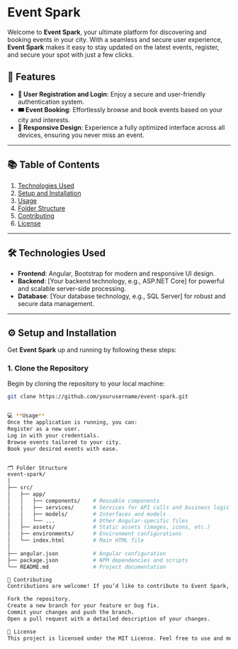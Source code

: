 # **Event Spark**

Welcome to **Event Spark**, your ultimate platform for discovering and booking events in your city. With a seamless and secure user experience, **Event Spark** makes it easy to stay updated on the latest events, register, and secure your spot with just a few clicks.

## 🚀 **Features**

- **🔐 User Registration and Login**: Enjoy a secure and user-friendly authentication system.
- **🎟️ Event Booking**: Effortlessly browse and book events based on your city and interests.
- **📱 Responsive Design**: Experience a fully optimized interface across all devices, ensuring you never miss an event.

---

## 📚 **Table of Contents**

1. [Technologies Used](#technologies-used)
2. [Setup and Installation](#setup-and-installation)
3. [Usage](#usage)
4. [Folder Structure](#folder-structure)
5. [Contributing](#contributing)
6. [License](#license)

---

## 🛠️ **Technologies Used**

- **Frontend**: Angular, Bootstrap for modern and responsive UI design.
- **Backend**: [Your backend technology, e.g., ASP.NET Core] for powerful and scalable server-side processing.
- **Database**: [Your database technology, e.g., SQL Server] for robust and secure data management.

---

## ⚙️ **Setup and Installation**

Get **Event Spark** up and running by following these steps:

### 1. **Clone the Repository**

   Begin by cloning the repository to your local machine:

   ```bash
   git clone https://github.com/yourusername/event-spark.git


💻 **Usage**
Once the application is running, you can:
Register as a new user.
Log in with your credentials.
Browse events tailored to your city.
Book your desired events with ease.


🗂️ Folder Structure
event-spark/
│
├── src/
│   ├── app/
│   │   ├── components/    # Reusable components
│   │   ├── services/      # Services for API calls and business logic
│   │   ├── models/        # Interfaces and models
│   │   └── ...            # Other Angular-specific files
│   ├── assets/            # Static assets (images, icons, etc.)
│   ├── environments/      # Environment configurations
│   └── index.html         # Main HTML file
│
├── angular.json           # Angular configuration
├── package.json           # NPM dependencies and scripts
└── README.md              # Project documentation

🤝 Contributing
Contributions are welcome! If you’d like to contribute to Event Spark, please follow these steps:

Fork the repository.
Create a new branch for your feature or bug fix.
Commit your changes and push the branch.
Open a pull request with a detailed description of your changes.

📜 License
This project is licensed under the MIT License. Feel free to use and modify the code, but please attribute the original creators.

